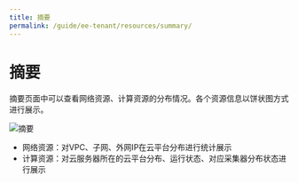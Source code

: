 ```yaml
---
title: 摘要
permalink: /guide/ee-tenant/resources/summary/
---
```


# 摘要

摘要页面中可以查看网络资源、计算资源的分布情况。各个资源信息以饼状图方式进行展示。

![摘要](https://yunshan-guangzhou.oss-cn-beijing.aliyuncs.com/pub/pic/2023042464463e64633af.png)

- 网络资源：对VPC、子网、外网IP在云平台分布进行统计展示
- 计算资源：对云服务器所在的云平台分布、运行状态、对应采集器分布状态进行展示